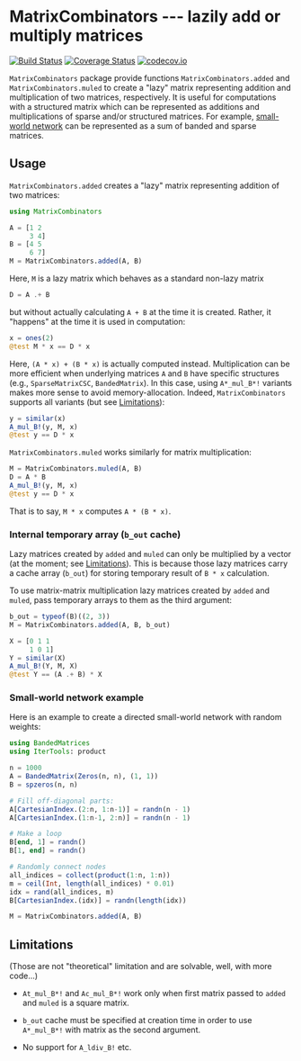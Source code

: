 # MatrixCombinators --- lazily add or multiply matrices

[![Build Status][travis-img]][travis-url]
[![Coverage Status][coveralls-img]][coveralls-url]
[![codecov.io][codecov-img]][codecov-url]

`MatrixCombinators` package provide functions
`MatrixCombinators.added` and `MatrixCombinators.muled` to create a
"lazy" matrix representing addition and multiplication of two
matrices, respectively.  It is useful for computations with a
structured matrix which can be represented as additions and
multiplications of sparse and/or structured matrices.  For example,
[small-world network](#small-world-network-example) can be represented
as a sum of banded and sparse matrices.


## Usage

`MatrixCombinators.added` creates a "lazy" matrix representing
addition of two matrices:

```julia
using MatrixCombinators

A = [1 2
     3 4]
B = [4 5
     6 7]
M = MatrixCombinators.added(A, B)
```

Here, `M` is a lazy matrix which behaves as a standard non-lazy matrix

```julia
D = A .+ B
```

but without actually calculating `A + B` at the time it is created.
Rather, it "happens" at the time it is used in computation:

```julia
x = ones(2)
@test M * x == D * x
```

Here, `(A * x) + (B * x)` is actually computed instead.
Multiplication can be more efficient when underlying matrices `A` and
`B` have specific structures (e.g., `SparseMatrixCSC`,
`BandedMatrix`).  In this case, using `A*_mul_B*!` variants makes more
sense to avoid memory-allocation.  Indeed, `MatrixCombinators`
supports all variants (but see [Limitations](#limitations)):

```julia
y = similar(x)
A_mul_B!(y, M, x)
@test y == D * x
```

`MatrixCombinators.muled` works similarly for matrix multiplication:

```julia
M = MatrixCombinators.muled(A, B)
D = A * B
A_mul_B!(y, M, x)
@test y == D * x
```

That is to say, `M * x` computes `A * (B * x)`.


### Internal temporary array (`b_out` cache)

Lazy matrices created by `added` and `muled` can only be multiplied by
a vector (at the moment; see [Limitations](#limitations)).  This is
because those lazy matrices carry a cache array (`b_out`) for storing
temporary result of `B * x` calculation.

To use matrix-matrix multiplication lazy matrices created by `added`
and `muled`, pass temporary arrays to them as the third argument:

```julia
b_out = typeof(B)((2, 3))
M = MatrixCombinators.added(A, B, b_out)

X = [0 1 1
     1 0 1]
Y = similar(X)
A_mul_B!(Y, M, X)
@test Y == (A .+ B) * X
```

### Small-world network example

<!--
```julia
@static if Pkg.installed("BandedMatrices") != nothing
```
-->

Here is an example to create a directed small-world network with
random weights:

```julia
using BandedMatrices
using IterTools: product

n = 1000
A = BandedMatrix(Zeros(n, n), (1, 1))
B = spzeros(n, n)

# Fill off-diagonal parts:
A[CartesianIndex.(2:n, 1:n-1)] = randn(n - 1)
A[CartesianIndex.(1:n-1, 2:n)] = randn(n - 1)

# Make a loop
B[end, 1] = randn()
B[1, end] = randn()

# Randomly connect nodes
all_indices = collect(product(1:n, 1:n))
m = ceil(Int, length(all_indices) * 0.01)
idx = rand(all_indices, m)
B[CartesianIndex.(idx)] = randn(length(idx))

M = MatrixCombinators.added(A, B)
```

<!--
```julia
end
```
-->


## Limitations

(Those are not "theoretical" limitation and are solvable, well, with
more code...)

* `At_mul_B*!` and `Ac_mul_B*!` work only when first matrix passed to
  `added` and `muled` is a square matrix.

* `b_out` cache must be specified at creation time in order to use
  `A*_mul_B*!` with matrix as the second argument.

* No support for `A_ldiv_B!` etc.


[travis-img]: https://travis-ci.org/tkf/MatrixCombinators.jl.svg?branch=master
[travis-url]: https://travis-ci.org/tkf/MatrixCombinators.jl
[coveralls-img]: https://coveralls.io/repos/tkf/MatrixCombinators.jl/badge.svg?branch=master&service=github
[coveralls-url]: https://coveralls.io/github/tkf/MatrixCombinators.jl?branch=master
[codecov-img]: http://codecov.io/github/tkf/MatrixCombinators.jl/coverage.svg?branch=master
[codecov-url]: http://codecov.io/github/tkf/MatrixCombinators.jl?branch=master
